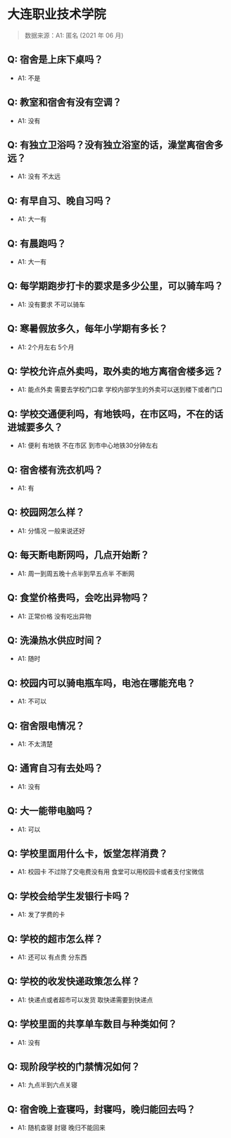 # 大连职业技术学院

> 数据来源：A1: 匿名 (2021 年 06 月)

## Q: 宿舍是上床下桌吗？

- A1: 不是

## Q: 教室和宿舍有没有空调？

- A1: 没有

## Q: 有独立卫浴吗？没有独立浴室的话，澡堂离宿舍多远？

- A1: 没有 不太远

## Q: 有早自习、晚自习吗？

- A1: 大一有

## Q: 有晨跑吗？

- A1: 大一有

## Q: 每学期跑步打卡的要求是多少公里，可以骑车吗？

- A1: 没有要求 不可以骑车

## Q: 寒暑假放多久，每年小学期有多长？

- A1: 2个月左右 5个月

## Q: 学校允许点外卖吗，取外卖的地方离宿舍楼多远？

- A1: 能点外卖 需要去学校门口拿 学校内部学生的外卖可以送到楼下或者门口

## Q: 学校交通便利吗，有地铁吗，在市区吗，不在的话进城要多久？

- A1: 便利 有地铁 不在市区 到市中心地铁30分钟左右

## Q: 宿舍楼有洗衣机吗？

- A1: 有

## Q: 校园网怎么样？

- A1: 分情况 一般来说还好

## Q: 每天断电断网吗，几点开始断？

- A1: 周一到周五晚十点半到早五点半 不断网

## Q: 食堂价格贵吗，会吃出异物吗？

- A1: 正常价格 没有吃出异物

## Q: 洗澡热水供应时间？

- A1: 随时

## Q: 校园内可以骑电瓶车吗，电池在哪能充电？

- A1: 不可以

## Q: 宿舍限电情况？

- A1: 不太清楚

## Q: 通宵自习有去处吗？

- A1: 没有

## Q: 大一能带电脑吗？

- A1: 可以

## Q: 学校里面用什么卡，饭堂怎样消费？

- A1: 校园卡 不过除了交电费没有用 食堂可以用校园卡或者支付宝微信

## Q: 学校会给学生发银行卡吗？

- A1: 发了学费的卡

## Q: 学校的超市怎么样？

- A1: 还可以 有点贵 分东西

## Q: 学校的收发快递政策怎么样？

- A1: 快递点或者超市可以发货 取快递需要到快递点

## Q: 学校里面的共享单车数目与种类如何？

- A1: 没有

## Q: 现阶段学校的门禁情况如何？

- A1: 九点半到六点关寝

## Q: 宿舍晚上查寝吗，封寝吗，晚归能回去吗？

- A1: 随机查寝 封寝 晚归不能回来

